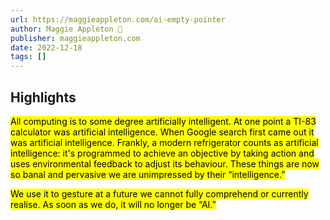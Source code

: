 ```yaml
---
url: https://maggieappleton.com/ai-empty-pointer
author: Maggie Appleton 🧭
publisher: maggieappleton.com
date: 2022-12-18
tags: []
---
```


## Highlights
<mark>All computing is to some degree artificially intelligent. At one point a TI-83 calculator was artificial intelligence. When Google search first came out it was artificial intelligence. Frankly, a modern refrigerator counts as artificial intelligence: it's programmed to achieve an objective by taking action and uses environmental feedback to adjust its behaviour. These things are now so banal and pervasive we are unimpressed by their “intelligence.”</mark>

<mark>We use it to gesture at a future we cannot fully comprehend or currently realise. As soon as we do, it will no longer be “AI.”</mark>

